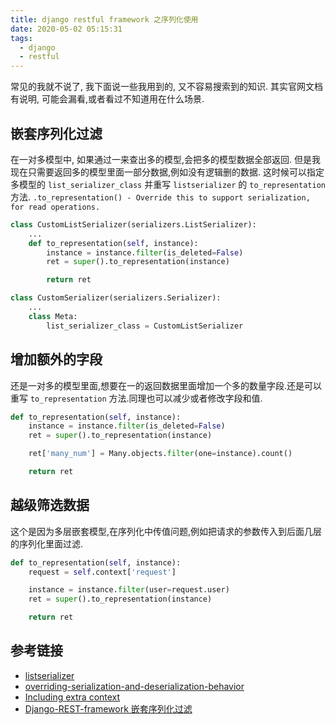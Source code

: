 ```yaml
---
title: django restful framework 之序列化使用
date: 2020-05-02 05:15:31
tags:
  - django
  - restful
---
```


常见的我就不说了, 我下面说一些我用到的, 又不容易搜索到的知识. 其实官网文档有说明, 可能会漏看,或者看过不知道用在什么场景.

## 嵌套序列化过滤

在一对多模型中, 如果通过一来查出多的模型,会把多的模型数据全部返回. 但是我现在只需要返回多的模型里面一部分数据,例如没有逻辑删的数据. 这时候可以指定多模型的 `list_serializer_class` 并重写 `listserializer` 的 `to_representation` 方法.
`.to_representation() - Override this to support serialization, for read operations.`

```python
class CustomListSerializer(serializers.ListSerializer):
    ...
    def to_representation(self, instance):
        instance = instance.filter(is_deleted=False)
        ret = super().to_representation(instance)

        return ret

class CustomSerializer(serializers.Serializer):
    ...
    class Meta:
        list_serializer_class = CustomListSerializer


```

## 增加额外的字段

还是一对多的模型里面,想要在一的返回数据里面增加一个多的数量字段.还是可以重写 `to_representation` 方法.同理也可以减少或者修改字段和值.

```python
def to_representation(self, instance):
    instance = instance.filter(is_deleted=False)
    ret = super().to_representation(instance)

    ret['many_num'] = Many.objects.filter(one=instance).count()

    return ret

```

## 越级筛选数据

这个是因为多层嵌套模型,在序列化中传值问题,例如把请求的参数传入到后面几层的序列化里面过滤.

```python
def to_representation(self, instance):
    request = self.context['request']

    instance = instance.filter(user=request.user)
    ret = super().to_representation(instance)

    return ret

```

## 参考链接

- [listserializer](https://www.django-rest-framework.org/api-guide/serializers/#listserializer)
- [overriding-serialization-and-deserialization-behavior](https://www.django-rest-framework.org/api-guide/serializers/#overriding-serialization-and-deserialization-behavior)
- [Including extra context](https://www.django-rest-framework.org/api-guide/serializers/#including-extra-context)
- [Django-REST-framework 嵌套序列化过滤](http://program.dengshilong.org/2018/08/09/Django-REST-framework%E5%B5%8C%E5%A5%97%E5%BA%8F%E5%88%97%E5%8C%96%E8%BF%87%E6%BB%A4/)
